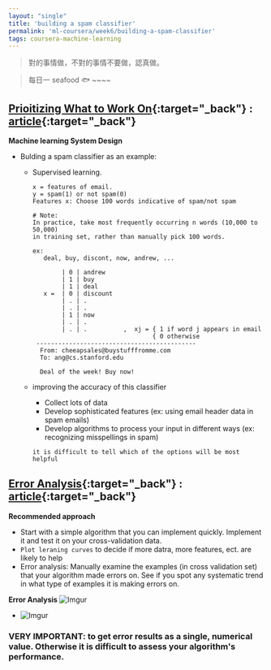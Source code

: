 ```yaml
---
layout: "single"
title: 'building a spam classifier'
permalink: 'ml-coursera/week6/building-a-spam-classifier'
tags: coursera-machine-learning
---
```


> 對的事情做，不對的事情不要做，認真做。

> 每日一 seafood :fish: ~~~~

## [Prioitizing What to Work On](https://www.coursera.org/learn/machine-learning/lecture/4h5X4/prioritizing-what-to-work-on){:target="_back"} : [article](https://www.coursera.org/learn/machine-learning/supplement/0uu7a/prioritizing-what-to-work-on){:target="_back"}

__Machine learning System Design__

- Bulding a spam classifier as an example:

   - Supervised learning.
   
      ~~~
      x = features of email.
      y = spam(1) or not spam(0)
      Features x: Choose 100 words indicative of spam/not spam
      
      # Note: 
      In practice, take most frequently occurring n words (10,000 to 50,000) 
      in training set, rather than manually pick 100 words.

      ex:
         deal, buy, discont, now, andrew, ...

              | 0 | andrew
              | 1 | buy
              | 1 | deal
         x =  | 0 | discount
              | . | .
              | . | .
              | 1 | now
              | . | .
              | . | .          ,  xj = { 1 if word j appears in email
                                       { 0 otherwise
       --------------------------------------------
        From: cheeapsales@buystufffromme.com
        To: ang@cs.stanford.edu

        Deal of the week! Buy now!
      ~~~
   - improving the accuracy of this classifier
      - Collect lots of data
      - Develop sophisticated features (ex: using email header data in spam emails)
      - Develop algorithms to process your input in different ways (ex: recognizing misspellings in spam)

      `it is difficult to tell which of the options will be most helpful` 


## [Error Analysis](https://www.coursera.org/learn/machine-learning/lecture/x62iE/error-analysis){:target="_back"} : [article](https://www.coursera.org/learn/machine-learning/supplement/Z11RP/error-analysis){:target="_back"}

__Recommended approach__
   - Start with a simple algorithm that you can implement quickly. Implement it and test it on your cross-validation data.
   - `Plot leraning curves` to decide if more datra, more features, ect. are likely to help
   - Error analysis: Manually examine the examples (in cross validation set) that your algorithm made errors on. See if you spot any systematic trend in what type of examples it is making errors on. 


__Error Analysis__
![Imgur](https://i.imgur.com/9MFOWwI.gif)

- ![Imgur](https://i.imgur.com/LvvXWpZ.gif)

### VERY IMPORTANT: to get error results as __a single, numerical value.__ Otherwise it is difficult to assess your algorithm's performance.
